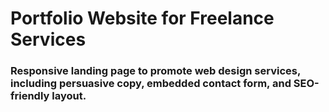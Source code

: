 # Portfolio Website for Freelance Services
### Responsive landing page to promote web design services, including persuasive copy, embedded contact form, and SEO-friendly layout.
